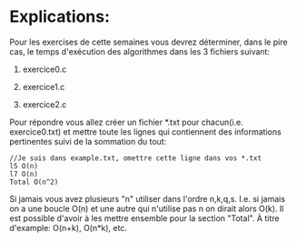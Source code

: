 # Explications:

Pour les exercises de cette semaines vous devrez déterminer, dans le pire cas, le temps d'exécution des algorithmes dans les 3 fichiers suivant:

1. exercice0.c

2. exercice1.c

3. exercice2.c

Pour répondre vous allez créer un fichier *.txt pour chacun(i.e. exercice0.txt) et mettre toute les lignes qui contiennent des informations pertinentes suivi de la sommation du tout:
```
//Je suis dans example.txt, omettre cette ligne dans vos *.txt
l5 O(n)
l7 O(n)
Total O(n^2)
```
Si jamais vous avez plusieurs "n" utiliser dans l'ordre n,k,q,s. I.e. si jamais on a une boucle O(n) et une autre qui n'utilise pas n on dirait alors O(k). Il est possible d'avoir à les mettre ensemble pour la section "Total". À titre d'example: O(n+k), O(n*k), etc.